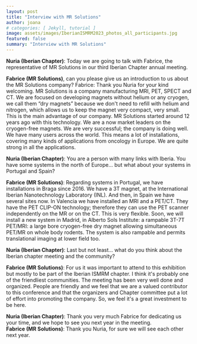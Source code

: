 ```yaml
---
layout: post
title: "Interview with MR Solutions"
author: joana
# categories: [ Jekyll, tutorial ]
image: assets/images/IberianISMRM2023_photos_all_participants.jpg
featured: false
summary: "Interview with MR Solutions"
---
```


**Nuria (Iberian Chapter)**: Today we are going to talk with Fabrice, the representative of MR Solutions in our third Iberian Chapter annual meeting. 

**Fabrice (MR Solutions)**, can you please give us an introduction to us about the MR Solutions company? 
Fabrice: Thank you Nuria for your kind welcoming. MR Solutions is a company manufacturing MRI, PET, SPECT and CT. We are focused on developing magnets without helium or any cryogen, we call them “dry magnets” because we don't need to refill with helium and nitrogen, which allows us to keep the magnet very compact, very small. This is the main advantage of our company. 
MR Solutions started around 12 years ago with this technology. We are a now market leaders on the cryogen-free magnets. We are very successful; the company is doing well. We have many users across the world. This means a lot of installations, covering many kinds of applications from oncology in Europe. We are quite strong in all the applications. 

**Nuria (Iberian Chapter)**: You are a person with many links with Iberia. You have some systems in the north of Europe... but what about your systems in Portugal and Spain?  

**Fabrice (MR Solutions)**: Regarding systems in Portugal, we have installations in Braga since 2016. We have a 3T magnet, at the International Iberian Nanotechnology Laboratory (INL). 
And then, in Spain we have several sites now. In Valencia we have installed an MRI and a PET/CT. They have the PET CLIP-ON technology; therefore they can use the PET scanner independently on the MR or on the CT. This is very flexible. Soon, we will install a new system in Madrid, in Alberto Sols Institute: a rampable 3T-7T PET/MRI: a large bore cryogen-free dry magnet allowing simultaneous PET/MR on whole body rodents. The system is also rampable and permits translational imaging at lower field too.

**Nuria (Iberian Chapter)**: Last but not least... what do you think about the Iberian chapter meeting and the community? 

**Fabrice (MR Solutions)**: For us it was important to attend to this exhibition but mostly to be part of the Iberian ISMRM chapter. I think it's probably one of the friendliest communities. The meeting has been very well done and organized. People are friendly and we feel that we are a valued contributor to this conference and that the organizers and Chapter committee put a lot of effort into promoting the company. So, we feel it's a great investment to be here. 

**Nuria (Iberian Chapter)**: Thank you very much Fabrice for dedicating us your time, and we hope to see you next year in the meeting.  
**Fabrice (MR Solutions)**: Thank you Nuria, for sure we will see each other next year.  
